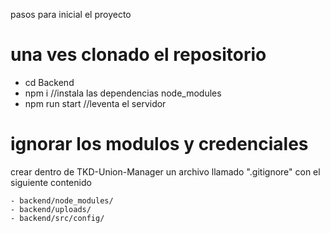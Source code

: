 pasos para inicial el proyecto 

# una ves clonado el repositorio  

 - cd Backend
 - npm i  //instala las dependencias node_modules 
 - npm run start //leventa el servidor

# ignorar los modulos y credenciales
crear dentro de TKD-Union-Manager un archivo llamado ".gitignore" con el siguiente contenido 

    - backend/node_modules/
    - backend/uploads/
    - backend/src/config/
